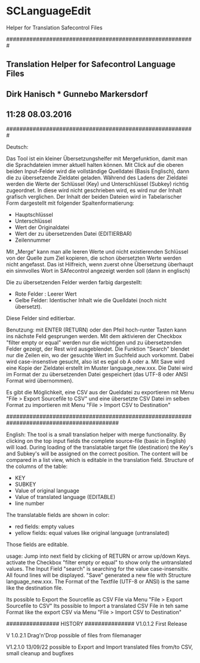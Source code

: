 # SCLanguageEdit
Helper for Translation Safecontrol Files

#########################################################
##  Translation Helper for Safecontrol Language Files  ##
##                                                     ##
##  Dirk Hanisch  * Gunnebo Markersdorf                ##
##  11:28 08.03.2016                                   ##
#########################################################

Deutsch:

Das Tool ist ein kleiner Übersetzungshelfer mit Mergefunktion, damit man die Sprachdateien immer aktuell halten können.
Mit Click auf die oberen beiden Input-Felder wird die vollständige Quelldatei (Basis Englisch), dann die zu übersetzende Zieldatei geladen.
Während des Ladens der Zieldatei werden die Werte der Schlüssel (Key) und Unterschlüssel (Subkey) richtig zugeordnet.
In diese wird nicht geschrieben wird, es wird nur der Inhalt grafisch verglichen.
Der Inhalt der beiden Dateien wird in Tabelarischer Form dargestellt mit folgender Spaltenformatierung:

- Hauptschlüssel
- Unterschlüssel
- Wert der Originaldatei
- Wert der zu übersetzenden Datei (EDITIERBAR)
- Zeilennummer

Mit „Merge“ kann man alle leeren Werte und nicht existierenden Schlüssel von der Quelle zum Ziel kopieren, die schon übersetzten Werte werden nicht angefasst.
Das ist Hilfreich, wenn zuerst ohne Übersetzung überhaupt ein sinnvolles Wort in SAfecontrol angezeigt werden soll (dann in englisch)

Die zu übersetzenden Felder werden farbig dargestellt:
- Rote Felder : Leerer Wert
- Gelbe Felder: Identischer Inhalt wie die Quelldatei (noch nicht übersetzt).

Diese Felder sind editierbar.

Benutzung: 
mit ENTER (RETURN) oder den Pfeil hoch-runter Tasten kann ins nächste Feld gesprungen werden.
Mit dem aktivieren der Checkbox  "filter empty or equal" werden nur die wichtigen und zu übersetzenden Felder gezeigt, der Rest wird ausgeblendet.
Die Funktion "Search" blendet nur die Zeilen ein, wo der gesuchte Wert im Suchfeld auch vorkommt. Dabei wird case-insenstive gesucht, also ist es egal ob A oder a.
Mit Save wird eine Kopie der Zieldatei erstellt im Muster language_new.xxx.
Die Datei wird im Format der zu übersetzenden Datei gespeichert (das UTF-8 oder ANSI Format wird übernommen).

Es gibt die Möglichkeit, eine CSV aus der Queldatei zu exportieren mit Menu "File > Export Sourcefile to CSV" und 
eine übersetzte CSV Datei im selben Format zu importieren mit Menu "File > Import CSV to Destination"

##########################################################################################

English:
The tool is a small translation helper with merge functionality.
By clicking on the top input fields the complete source-file (basic in English) will load.
During loading of the translatable target file (destination) the Key's and Subkey's will be assigned on the correct position.
The content will be compared in a list view, which is editable in the translation field.
Structure of the columns of the table:

- KEY
- SUBKEY
- Value of original language
- Value of translated language (EDITABLE)
- line number

The translatable fields are shown in color:
- red fields: empty values
- yellow fields: equal values like original language (untranslated)

Those fields are editable.

usage: 
Jump into next field by clicking of RETURN or arrow up/down Keys.
activate the Checkbox "filter empty or equal" to show only the untranslated values.
The Input Field "search" is searching for the value case-insensitiv. All found lines will be displayed.
"Save" generated a new file with Structure language_new.xxx.
The Format of the Textfile (UTF-8 or ANSI) is the same like the destination file.

Its possible to Export the Sourcefile as CSV File via Menu "File > Export Sourcefile to CSV"
Its possible to Import a translated CSV File in teh same Format like the export CSV via Menu "File > Import CSV to Destination"


################ HISTORY ###############
V1.0.1.2
First Release

V 1.0.2.1
Drag'n'Drop possible of files from filemanager

V1.2.1.0  13/09/22
possible to Export and Import translated files from/to CSV, 
small cleanup and bugfixes
